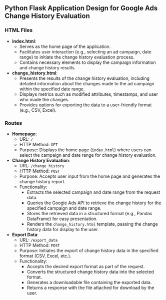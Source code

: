 ## Python Flask Application Design for Google Ads Change History Evaluation

### HTML Files

- **index.html**:
  - Serves as the home page of the application.
  - Facilitates user interaction (e.g., selecting an ad campaign, date range) to initiate the change history evaluation process.
  - Contains necessary elements to display the campaign information and change history results.
- **change_history.html**:
  - Presents the results of the change history evaluation, including detailed information about the changes made to the ad campaign within the specified date range.
  - Displays metrics such as modified attributes, timestamps, and user who made the changes.
  - Provides options for exporting the data to a user-friendly format (e.g., CSV, Excel).

### Routes

- **Homepage**:
  - URL: `/`
  - HTTP Method: `GET`
  - Purpose: Displays the home page (`index.html`) where users can select the campaign and date range for change history evaluation.
- **Change History Evaluation**:
  - URL: `/change_history`
  - HTTP Method: `POST`
  - Purpose: Accepts user input from the home page and generates the change history report.
  - Functionality:
    - Extracts the selected campaign and date range from the request data.
    - Queries the Google Ads API to retrieve the change history for the specified campaign and date range.
    - Stores the retrieved data in a structured format (e.g., Pandas DataFrame) for easy presentation.
    - Renders the `change_history.html` template, passing the change history data for display to the user.
- **Export Data**:
  - URL: `/export_data`
  - HTTP Method: `POST`
  - Purpose: Initiates the export of change history data in the specified format (CSV, Excel, etc.).
  - Functionality:
    - Accepts the desired export format as part of the request.
    - Converts the structured change history data into the selected format.
    - Generates a downloadable file containing the exported data.
    - Returns a response with the file attached for download by the user.